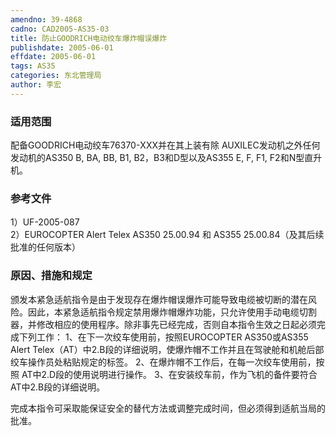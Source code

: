 ```yaml
---
amendno: 39-4868  
cadno: CAD2005-AS35-03  
title: 防止GOODRICH电动绞车爆炸帽误爆炸  
publishdate: 2005-06-01  
effdate: 2005-06-01  
tags: AS35  
categories: 东北管理局  
author: 李宏  
---
```

  
### 适用范围  
配备GOODRICH电动绞车76370-XXX并在其上装有除 AUXILEC发动机之外任何发动机的AS350 B, BA, BB, B1, B2，B3和D型以及AS355 E, F, F1, F2和N型直升机。  
  
<!--more-->  
### 参考文件  
1）UF-2005-087  
2）EUROCOPTER Alert Telex AS350 25.00.94 和 AS355 25.00.84（及其后续批准的任何版本）  
  
### 原因、措施和规定  
  
颁发本紧急适航指令是由于发现存在爆炸帽误爆炸可能导致电缆被切断的潜在风险。因此，本紧急适航指令规定禁用爆炸帽爆炸功能，只允许使用手动电缆切割器，并修改相应的使用程序。除非事先已经完成，否则自本指令生效之日起必须完成下列工作： 1、在下一次绞车使用前，按照EUROCOPTER AS350或AS355 Alert Telex（AT）中2.B段的详细说明，使爆炸帽不工作并且在驾驶舱和机舱后部绞车操作员处粘贴规定的标签。 2、在爆炸帽不工作后，在每一次绞车使用前，按照 AT中2.D段的使用说明进行操作。 3、在安装绞车前，作为飞机的备件要符合 AT中2.B段的详细说明。  
  
完成本指令可采取能保证安全的替代方法或调整完成时间，但必须得到适航当局的批准。  
